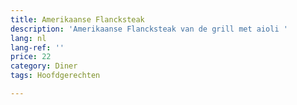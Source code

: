 ```yaml
---
title: Amerikaanse Flancksteak
description: 'Amerikaanse Flancksteak van de grill met aioli '
lang: nl
lang-ref: ''
price: 22
category: Diner
tags: Hoofdgerechten

---
```

